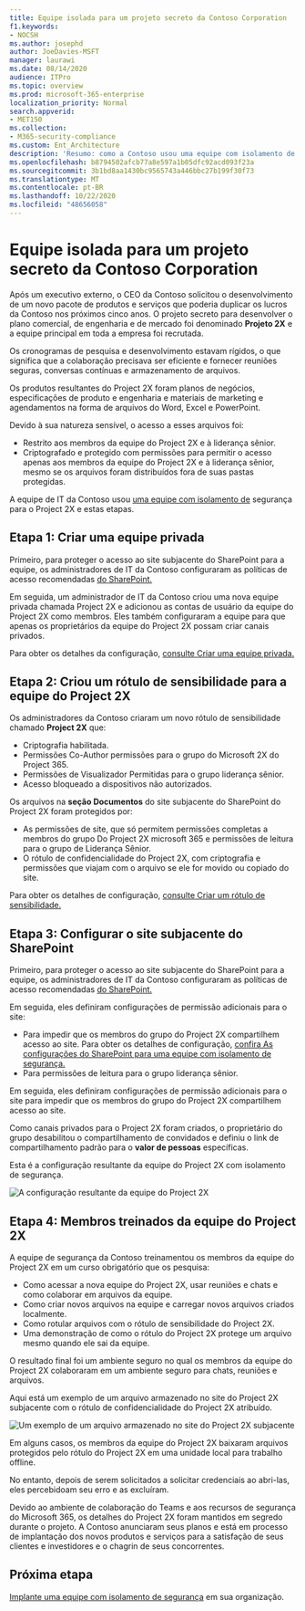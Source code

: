 ```yaml
---
title: Equipe isolada para um projeto secreto da Contoso Corporation
f1.keywords:
- NOCSH
ms.author: josephd
author: JoeDavies-MSFT
manager: laurawi
ms.date: 08/14/2020
audience: ITPro
ms.topic: overview
ms.prod: microsoft-365-enterprise
localization_priority: Normal
search.appverid:
- MET150
ms.collection:
- M365-security-compliance
ms.custom: Ent_Architecture
description: 'Resumo: como a Contoso usou uma equipe com isolamento de segurança para um projeto secreto para desenvolver um novo pacote de produtos e serviços.'
ms.openlocfilehash: b8794502afcb77a8e597a1b05dfc92acd093f23a
ms.sourcegitcommit: 3b1bd8aa1430bc9565743a446bbc27b199f30f73
ms.translationtype: MT
ms.contentlocale: pt-BR
ms.lasthandoff: 10/22/2020
ms.locfileid: "48656058"
---
```

# <a name="isolated-team-for-a-top-secret-project-of-the-contoso-corporation"></a>Equipe isolada para um projeto secreto da Contoso Corporation

Após um executivo externo, o CEO da Contoso solicitou o desenvolvimento de um novo pacote de produtos e serviços que poderia duplicar os lucros da Contoso nos próximos cinco anos. O projeto secreto para desenvolver o plano comercial, de engenharia e de mercado foi denominado **Projeto 2X** e a equipe principal em toda a empresa foi recrutada. 

Os cronogramas de pesquisa e desenvolvimento estavam rígidos, o que significa que a colaboração precisava ser eficiente e fornecer reuniões seguras, conversas contínuas e armazenamento de arquivos.

Os produtos resultantes do Project 2X foram planos de negócios, especificações de produto e engenharia e materiais de marketing e agendamentos na forma de arquivos do Word, Excel e PowerPoint. 

Devido à sua natureza sensível, o acesso a esses arquivos foi:

- Restrito aos membros da equipe do Project 2X e à liderança sênior.
- Criptografado e protegido com permissões para permitir o acesso apenas aos membros da equipe do Project 2X e à liderança sênior, mesmo se os arquivos foram distribuídos fora de suas pastas protegidas.

A equipe de IT da Contoso usou [uma equipe com isolamento de](secure-teams-security-isolation.md) segurança para o Project 2X e estas etapas.

## <a name="step-1-created-a-private-team"></a>Etapa 1: Criar uma equipe privada

Primeiro, para proteger o acesso ao site subjacente do SharePoint para a equipe, os administradores de IT da Contoso configuraram as políticas de acesso recomendadas [do SharePoint.](../security/office-365-security/sharepoint-file-access-policies.md)

Em seguida, um administrador de IT da Contoso criou uma nova equipe privada chamada Project 2X e adicionou as contas de usuário da equipe do Project 2X como membros. Eles também configuraram a equipe para que apenas os proprietários da equipe do Project 2X possam criar canais privados.

Para obter os detalhes da configuração, [consulte Criar uma equipe privada.](secure-teams-security-isolation.md#create-a-private-team)

## <a name="step-2-created-a-sensitivity-label-for-the-project-2x-team"></a>Etapa 2: Criou um rótulo de sensibilidade para a equipe do Project 2X

Os administradores da Contoso criaram um novo rótulo de sensibilidade chamado **Project 2X** que:

- Criptografia habilitada.
- Permissões Co-Author permissões para o grupo do Microsoft 2X do Project 365.
- Permissões de Visualizador Permitidas para o grupo liderança sênior.
- Acesso bloqueado a dispositivos não autorizados.

Os arquivos na **seção Documentos** do site subjacente do SharePoint do Project 2X foram protegidos por:

- As permissões de site, que só permitem permissões completas a membros do grupo Do Project 2X microsoft 365 e permissões de leitura para o grupo de Liderança Sênior.
- O rótulo de confidencialidade do Project 2X, com criptografia e permissões que viajam com o arquivo se ele for movido ou copiado do site.

Para obter os detalhes de configuração, [consulte Criar um rótulo de sensibilidade.](secure-teams-security-isolation.md#create-a-sensitivity-label)

## <a name="step-3-configured-the-underlying-sharepoint-site"></a>Etapa 3: Configurar o site subjacente do SharePoint

Primeiro, para proteger o acesso ao site subjacente do SharePoint para a equipe, os administradores de IT da Contoso configuraram as políticas de acesso recomendadas [do SharePoint.](../security/office-365-security/sharepoint-file-access-policies.md)

Em seguida, eles definiram configurações de permissão adicionais para o site:

- Para impedir que os membros do grupo do Project 2X compartilhem acesso ao site. Para obter os detalhes de configuração, [confira As configurações do SharePoint para uma equipe com isolamento de segurança.](secure-teams-security-isolation.md#sharepoint-settings)
- Para permissões de leitura para o grupo liderança sênior.

Em seguida, eles definiram configurações de permissão adicionais para o site para impedir que os membros do grupo do Project 2X compartilhem acesso ao site. 

Como canais privados para o Project 2X foram criados, o proprietário do grupo desabilitou o compartilhamento de convidados e definiu o link de compartilhamento padrão para o **valor de pessoas** específicas.

Esta é a configuração resultante da equipe do Project 2X com isolamento de segurança.

![A configuração resultante da equipe do Project 2X](../media/contoso-team-for-top-secret-project.png)

 ## <a name="step-4-trained-project-2x-team-members"></a>Etapa 4: Membros treinados da equipe do Project 2X

A equipe de segurança da Contoso treinamentou os membros da equipe do Project 2X em um curso obrigatório que os pesquisa:

- Como acessar a nova equipe do Project 2X, usar reuniões e chats e como colaborar em arquivos da equipe.
- Como criar novos arquivos na equipe e carregar novos arquivos criados localmente.
- Como rotular arquivos com o rótulo de sensibilidade do Project 2X.
- Uma demonstração de como o rótulo do Project 2X protege um arquivo mesmo quando ele sai da equipe.

O resultado final foi um ambiente seguro no qual os membros da equipe do Project 2X colaboraram em um ambiente seguro para chats, reuniões e arquivos.

Aqui está um exemplo de um arquivo armazenado no site do Project 2X subjacente com o rótulo de confidencialidade do Project 2X atribuído.

![Um exemplo de um arquivo armazenado no site do Project 2X subjacente](../media/contoso-team-for-top-secret-project-example.png)

Em alguns casos, os membros da equipe do Project 2X baixaram arquivos protegidos pelo rótulo do Project 2X em uma unidade local para trabalho offline. 

No entanto, depois de serem solicitados a solicitar credenciais ao abri-las, eles percebidoam seu erro e as excluíram.

Devido ao ambiente de colaboração do Teams e aos recursos de segurança do Microsoft 365, os detalhes do Project 2X foram mantidos em segredo durante o projeto. A Contoso anunciaram seus planos e está em processo de implantação dos novos produtos e serviços para a satisfação de seus clientes e investidores e o chagrin de seus concorrentes.

## <a name="next-step"></a>Próxima etapa

[Implante uma equipe com isolamento de segurança](secure-teams-security-isolation.md) em sua organização.

